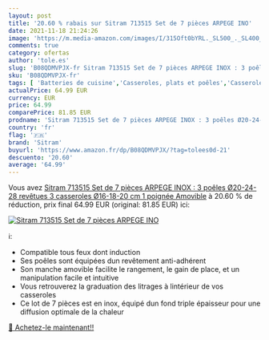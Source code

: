 ```yaml
---
layout: post
title: '20.60 % rabais sur Sitram 713515 Set de 7 pièces ARPEGE INO'
date: 2021-11-18 21:24:26
image: 'https://m.media-amazon.com/images/I/315Oft0bYRL._SL500_._SL400_.jpg'
comments: true
category: ofertas
author: 'tole.es'
slug: 'B08QDMVPJX-fr Sitram 713515 Set de 7 pièces ARPEGE INOX : 3 poêles...'
sku: 'B08QDMVPJX-fr'
tags: [ 'Batteries de cuisine','Casseroles, plats et poêles','Casseroles, poêles et faitouts','Cuisine et Maison','Sets de poêles','sitram', ]
actualPrice: 64.99 EUR
currency: EUR
price: 64.99
comparePrice: 81.85 EUR
prodname: 'Sitram 713515 Set de 7 pièces ARPEGE INOX : 3 poêles Ø20-24-28 revêtues  3 casseroles Ø16-18-20 cm  1 poignée Amovible'
country: 'fr'
flag: '🇫🇷'
brand: 'Sitram'
buyurl: 'https://www.amazon.fr/dp/B08QDMVPJX/?tag=tolees0d-21'
descuento: '20.60'
average: '64.99'
---
```


Vous avez [Sitram 713515 Set de 7 pièces ARPEGE INOX : 3 poêles Ø20-24-28 revêtues  3 casseroles Ø16-18-20 cm  1 poignée Amovible](https://www.amazon.fr/dp/B08QDMVPJX/?tag=tolees0d-21)  à  20.60 % de réduction, prix final  64.99 EUR (original: 81.85 EUR) ici:

[![Sitram 713515 Set de 7 pièces ARPEGE INO](https://m.media-amazon.com/images/I/315Oft0bYRL._SL500_._SL400_.jpg)](https://www.amazon.fr/dp/B08QDMVPJX/?tag=tolees0d-21)

ℹ️:

- Compatible tous feux dont induction
- Ses poêles sont équipées dun revêtement anti-adhérent
- Son manche amovible facilite le rangement, le gain de place, et un manipulation facile et intuitive
- Vous retrouverez la graduation des litrages à lintérieur de vos casseroles
- Ce lot de 7 pièces est en inox, équipé dun fond triple épaisseur pour une diffusion optimale de la chaleur

[🛒 Achetez-le maintenant!!](https://www.amazon.fr/dp/B08QDMVPJX/?tag=tolees0d-21)
